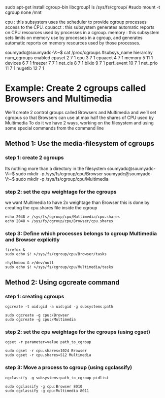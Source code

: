 sudo apt-get install cgroup-bin libcgroup1
ls /sys/fs/cgroup/
<in linux other than ubuntu> #sudo mount -t cgroup none /mnt

cpu : this subsystem uses the scheduler to provide cgroup processes access to the CPU.
cpuacct : this subsystem generates automatic reports on CPU resources used by processes in a cgroup.
memory : this subsystem sets limits on memory use by processes in a cgroup, and generates automatic reports on memory resources used by those processes.


soumyadc@soumyadc-V:~$ cat /proc/cgroups
#subsys_name    hierarchy       num_cgroups     enabled
cpuset  2       7       1
cpu     3       7       1
cpuacct 4       7       1
memory  5       11      1
devices 6       7       1
freezer 7       7       1
net_cls 8       7       1
blkio   9       7       1
perf_event      10      7       1
net_prio        11      7       1
hugetlb 12      7       1

# Example: Create 2 cgroups called Browsers and Multimedia

We’ll create 2 control groups called Browsers and Multimedia and we’ll set cgropus so that Browsers can use at max half the shares of CPU used by Multimedia
To do it we have 2 ways, working on the filesystem and using some special commands from the command line

## Method 1: Use the media-filesystem of cgroups

### step 1: create 2 cgroups

Its nothing more than a directory in the filesystem
    soumyadc@soumyadc-V:~$ sudo mkdir -p /sys/fs/cgroup/cpu/Browser
    soumyadc@soumyadc-V:~$ sudo mkdir -p /sys/fs/cgroup/cpu/Multimedia

### step 2: set the cpu weightage for the cgroups

we want Multimedia to have 2x weightage than Browser
this is done by creating the cpu.shares file inside the cgroup

    echo 2048 > /sys/fs/cgroup/cpu/Multimedia/cpu.shares
    echo 2048 > /sys/fs/cgroup/cpu/Browser/cpu.shares

### step 3: Define which processes belongs to cgroup Multimedia and Browser explicitly

    firefox &
    sudo echo $! >/sys/fs/cgroup/cpu/Browser/tasks

    rhythmbox & >/dev/null
    sudo echo $! >/sys/fs/cgroup/cpu/Multimedia/tasks




## Method 2: Using cgcreate command

### step 1: creating cgroups

    cgcreate -t uid:gid -a uid:gid -g subsystems:path

    sudo cgcreate -g cpu:/Browser
    sudo cgcreate -g cpu:/Multimedia

### step 2: set the cpu weightage for the cgroups (using cgset)

    cgset -r parameter=value path_to_cgroup

    sudo cgset -r cpu.shares=1024 Browser
    sudo cgset -r cpu.shares=512 Multimedia

### step 3: Move a process to cgroup (using cgclassify)

    cgclassify -g subsystems:path_to_cgroup pidlist

    sudo cgclassify -g cpu:Browser 8010
    sudo cgclassify -g cpu:Multimedia 8011

